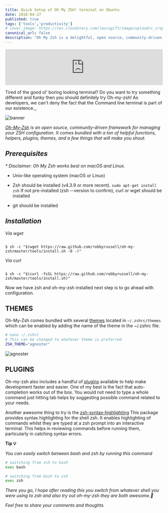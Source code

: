 ```yaml
---
title: Quick Setup of Oh My ZSH! terminal on Ubuntu
date: 2018-04-27
published: true
tags: ['tools','productivity']
# cover_image: https://res.cloudinary.com/lauragift/image/upload/c_crop/v1524901971/8356e1fb62e77c8b132b10ec4f0b846e_amnahc.jpg
canonical_url: false
description: "Oh My Zsh is a delightful, open source, community-driven framework for managing your Zsh configuration.Learn the nitty gritty of using Oh My Zsh for make your terminal com alive"
---
```


<iframe title="parler" style="width: 100%; max-height: 115px; border: none;" src='https://api.parler.io/ss/player?url=https%3A%2F%2Fwww.parler.io%2Faudio%2F16923918848%2F6f48f43e318a0676ad198fa89223a3f758fee41d.4ef465eb-2ff9-47f2-a1ea-b45b63e798e3.mp3'></iframe>

Tired of the good ol' boring looking terminal? Do you want to try something different and funky then you should definitely try Oh-my-zsh! As developers, we can't deny the fact that the Command line terminal is part of our existence._

![banner](https://res.cloudinary.com/lauragift/image/upload/v1524834046/Screenshot_from_2018-04-27_13-58-51_ffofu9.png)

_[Oh-My-Zsh](http://ohmyz.sh/) is an open source, community-driven framework for managing your ZSH configuration. It comes bundled with a ton of helpful functions, helpers, plugins, themes, and a few things that will make you shout._

__*Prerequisites*__
------

_* Disclaimer: Oh My Zsh works best on macOS and Linux._

+ Unix-like operating system (macOS or Linux)

+ Zsh should be installed (v4.3.9 or more recent). `sudo apt-get install zsh` If not pre-installed (zsh --version to confirm), curl or wget should be installed

+ git should be installed

__*Installation*__
----

_Via wget_

```

$ sh -c "$(wget https://raw.github.com/robbyrussell/oh-my-zsh/master/tools/install.sh -O -)"

```

_Via curl_

```

$ sh -c "$(curl -fsSL https://raw.github.com/robbyrussell/oh-my-zsh/master/tools/install.sh)"

```
Now we have zsh and oh-my-zsh installed next step is to go ahead with configuration.

**THEMES**
-----------

Oh-My-Zsh comes bundled with several [themes](https://github.com/robbyrussell/oh-my-zsh/wiki/Themes) located in `~/.zshrc/themes` which can be enabled by adding the name of the theme in the ~/.zshrc file.

```bash
# nano ~/.zshrc
# This can be changed to whatever theme is preferred
ZSH_THEME="agnoster"
```

![agnoster](https://res.cloudinary.com/lauragift/image/upload/v1524845811/Screenshot_from_2018-04-27_17-12-52_nlj66n.png)

**PLUGINS**
-----------

Oh-my-zsh also includes a handful of [plugins](https://github.com/robbyrussell/oh-my-zsh/wiki/Plugins) available to help make development faster and easier. One of my best is the fact that auto-completion works out of the box. You would not need to type a whole command just hitting tab helps by suggesting possible command related to your needs.

Another awesome thing to try is the [zsh-syntax-highlighting](https://github.com/zsh-users/zsh-syntax-highlighting)  This package provides syntax highlighting for the shell zsh. It enables highlighting of commands whilst they are typed at a zsh prompt into an interactive terminal. This helps in reviewing commands before running them, particularly in catching syntax errors.

__Tip 💡__

_You can easily switch between bash and zsh by running this command_

```bash
# switching from zsh to bash
exec bash
```

```bash
# switching from bash to zsh
exec zsh
```

_There you go, I hope after reading this you switch from whatever shell you were using to zsh and also try out oh-my-zsh they are both awesome.🚀_

_Feel free to share your comments and thoughts._
